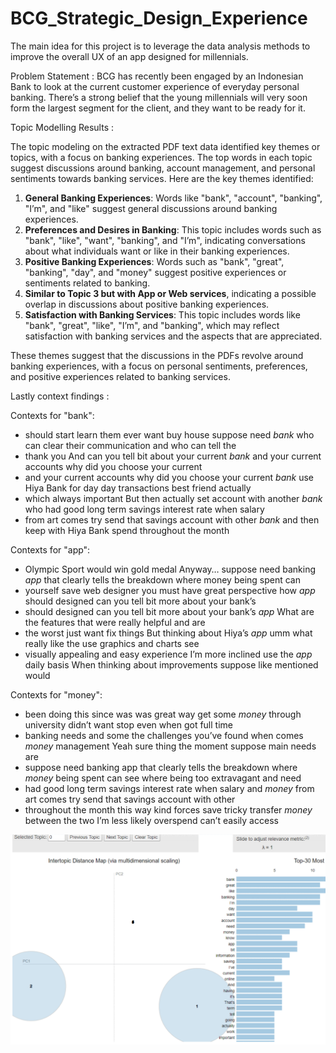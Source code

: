 # BCG_Strategic_Design_Experience
The main idea for this project is to leverage the data analysis methods to improve the overall UX of an app designed for millennials.

Problem Statement : BCG has recently been engaged by an Indonesian Bank to look at the current customer experience of everyday personal banking. 
There’s a strong belief that the young millennials will very soon form the largest segment for the client, and they want to be ready for it. 

Topic Modelling Results : 

The topic modeling on the extracted PDF text data identified key themes or topics, with a focus on banking experiences. 
The top words in each topic suggest discussions around banking, account management, and personal sentiments towards banking services. 
Here are the key themes identified:

1. **General Banking Experiences**: Words like "bank", "account", "banking", "I’m", and "like" suggest general discussions around banking experiences.
2. **Preferences and Desires in Banking**: This topic includes words such as "bank", "like", "want", "banking", and "I’m", indicating conversations about what individuals want or like in their banking experiences.
3. **Positive Banking Experiences**: Words such as "bank", "great", "banking", "day", and "money" suggest positive experiences or sentiments related to banking.
4. **Similar to Topic 3 but with App or Web services**, indicating a possible overlap in discussions about positive banking experiences.
5. **Satisfaction with Banking Services**: This topic includes words like "bank", "great", "like", "I’m", and "banking", which may reflect satisfaction with banking services and the aspects that are appreciated.

These themes suggest that the discussions in the PDFs revolve around banking experiences, with a focus on personal sentiments, preferences, and positive experiences related to banking services.

Lastly context findings : 

Contexts for "bank":
- should start learn them ever want buy house suppose need *bank* who can clear their communication and who can tell the
- thank you And can you tell bit about your current *bank* and your current accounts why did you choose your current
- and your current accounts why did you choose your current *bank* use Hiya Bank for day day transactions best friend actually
- which always important But then actually set account with another *bank* who had good long term savings interest rate when salary
- from art comes try send that savings account with other *bank* and then keep with Hiya Bank spend throughout the month


Contexts for "app":
- Olympic Sport would win gold medal Anyway… suppose need banking *app* that clearly tells the breakdown where money being spent can
- yourself save web designer you must have great perspective how *app* should designed can you tell bit more about your bank’s
- should designed can you tell bit more about your bank’s *app* What are the features that were really helpful and are
- the worst just want fix things But thinking about Hiya’s *app* umm what really like the use graphics and charts see
- visually appealing and easy experience I’m more inclined use the *app* daily basis When thinking about improvements suppose like mentioned would


Contexts for "money":
- been doing this since was was great way get some *money* through university didn’t want stop even when got full time
- banking needs and some the challenges you’ve found when comes *money* management Yeah sure thing the moment suppose main needs are
- suppose need banking app that clearly tells the breakdown where *money* being spent can see where being too extravagant and need
- had good long term savings interest rate when salary and *money* from art comes try send that savings account with other
- throughout the month this way kind forces save tricky transfer *money* between the two I’m less likely overspend can’t easily access

![ ](https://github.com/ShoyebKhan09/BCG_Strategic_Design_Experience/blob/main/topic_modelling.gif)

